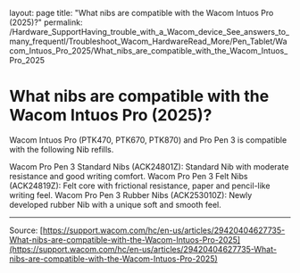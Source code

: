 layout: page
title: "What nibs are compatible with the Wacom Intuos Pro (2025)?"
permalink: /Hardware_SupportHaving_trouble_with_a_Wacom_device_See_answers_to_many_frequentl/Troubleshoot_Wacom_HardwareRead_More/Pen_Tablet/Wacom_Intuos_Pro_2025/What_nibs_are_compatible_with_the_Wacom_Intuos_Pro_2025

# What nibs are compatible with the Wacom Intuos Pro (2025)?

Wacom Intuos Pro (PTK470, PTK670, PTK870) and Pro Pen 3 is compatible with the following Nib refills.


Wacom Pro Pen 3 Standard Nibs (ACK24801Z): Standard Nib with moderate resistance and good writing comfort.
Wacom Pro Pen 3 Felt Nibs (ACK24819Z): Felt core with frictional resistance, paper and pencil-like writing feel.
Wacom Pro Pen 3 Rubber Nibs (ACK253010Z): Newly developed rubber Nib with a unique soft and smooth feel.

---
Source: [https://support.wacom.com/hc/en-us/articles/29420404627735-What-nibs-are-compatible-with-the-Wacom-Intuos-Pro-2025](https://support.wacom.com/hc/en-us/articles/29420404627735-What-nibs-are-compatible-with-the-Wacom-Intuos-Pro-2025)
